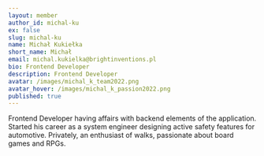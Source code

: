 ```yaml
---
layout: member
author_id: michal-ku
ex: false
slug: michal-ku
name: Michał Kukiełka
short_name: Michał
email: michal.kukielka@brightinventions.pl
bio: Frontend Developer
description: Frontend Developer
avatar: /images/michal_k_team2022.png
avatar_hover: /images/michal_k_passion2022.png
published: true
---
```

Frontend Developer having affairs with backend elements of the application. Started his career as a system engineer designing active safety features for automotive. Privately, an enthusiast of walks, passionate about board games and RPGs.